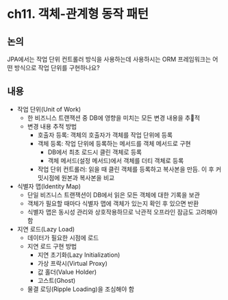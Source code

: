 # ch11. 객체-관계형 동작 패턴

## 논의

JPA에서는 작업 단위 컨트롤러 방식을 사용하는데 사용하시는 ORM 프레임워크는 어떤 방식으로 작업 단위를 구현하나요?

## 내용

- 작업 단위(Unit of Work)
  - 한 비즈니스 트랜잭션 중 DB에 영향을 미치는 모든 변경 내용을 추적
  - 변경 내용 추적 방법
    - 호출자 등록: 객체의 호출자가 객체를 작업 단위에 등록
    - 객체 등록: 작업 단위에 등록하는 메서드를 객체 메서드로 구현
      - DB에서 최초 로드시 클린 객체로 등록
      - 객체 메서드(설정 메서드)에서 객체를 더티 객체로 등록
    - 작업 단위 컨트롤러: 읽을 때 클린 객체를 등록하고 복사본을 만듬. 이 후 커밋시점에 원본과 복사본을 비교
- 식별자 맵(Identity Map)
  - 단일 비즈니스 트랜잭션이 DB에서 읽은 모든 객체에 대한 기록을 보관
  - 객체가 필요할 때마다 식별자 맵에 객체가 있는지 확인 후 있으면 반환
  - 식별자 맵은 동시성 관리와 상호작용하므로 낙관적 오프라인 잠금도 고려해야 함
- 지연 로드(Lazy Load)
  - 데이터가 필요한 시점에 로드
  - 지연 로드 구현 방법
    - 지연 초기화(Lazy Initialization)
    - 가상 프락시(Virtual Proxy)
    - 값 홀더(Value Holder)
    - 고스트(Ghost)
  - 물결 로딩(Ripple Loading)을 조심해야 함
